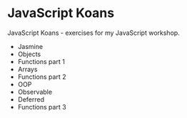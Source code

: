 JavaScript Koans
================

JavaScript Koans - exercises for my JavaScript workshop.

- Jasmine
- Objects
- Functions part 1
- Arrays
- Functions part 2
- OOP
- Observable
- Deferred
- Functions part 3
